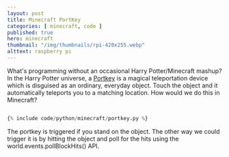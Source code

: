 ```yaml
---
layout: post
title: Minecraft PortKey
categories: [ minecraft, code ]
published: true
hero: minecraft 
thumbnail: "/img/thumbnails/rpi-420x255.webp"
alttext: raspberry pi
---
```


What's programming without an occasional Harry Potter/Minecraft mashup? In the Harry Potter universe, a 
<a href="https://www.pottermore.com/writing-by-jk-rowling/portkeys">Portkey</a> is a 
magical teleportation device which is disguised as an ordinary, everyday object. Touch the object and it automatically 
teleports you to a matching location. How would we do this in Minecraft?

```python

{% include code/python/minecraft/portkey.py %}

```

The portkey is triggered if you stand on the object. The other way we could trigger it is by hitting the object and poll for 
the hits using the world.events.pollBlockHits() API.
